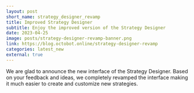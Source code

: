 ```yaml
---
layout: post
short_name: strategy_designer_revamp
title: Improved Strategy Designer
subtitle: Enjoy the improved version of the Strategy Designer
date: 2023-04-25
image: posts/strategy-designer-revamp-banner.png
link: https://blog.octobot.online/strategy-designer-revamp
categories: latest_new
external: true
---
```


We are glad to announce the new interface of the Strategy Designer. Based on your feedback and ideas, we completely revamped the interface making it much easier to create and customize new strategies.
